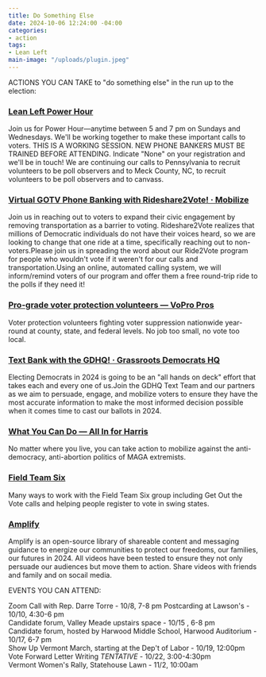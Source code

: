 ```yaml
---
title: Do Something Else
date: 2024-10-06 12:24:00 -04:00
categories:
- action
tags:
- Lean Left
main-image: "/uploads/plugin.jpeg"
---
```



ACTIONS YOU CAN TAKE to "do something else" in the run up to the election:

### [Lean Left Power Hour](https://www.mobilize.us/leanleftvt/event/599787/)

Join us for Power Hour—anytime between 5 and 7 pm on Sundays and Wednesdays. We'll be working together to make these important calls to voters. THIS IS A WORKING SESSION. NEW PHONE BANKERS MUST BE TRAINED BEFORE ATTENDING. Indicate "None" on your registration and we'll be in touch!
We are continuing our calls to Pennsylvania to recruit volunteers to be poll observers and to Meck County, NC, to recruit volunteers to be poll observers and to canvass.



### [Virtual GOTV Phone Banking with Rideshare2Vote! · Mobilize](https://www.mobilize.us/mobilize/event/621253/)

Join us in reaching out to voters to expand their civic engagement by removing transportation as a barrier to voting. Rideshare2Vote realizes that millions of Democratic individuals do not have their voices heard, so we are looking to change that one ride at a time, specifically reaching out to non-voters.Please join us in spreading the word about our Ride2Vote program for people who wouldn't vote if it weren't for our calls and transportation.Using an online, automated calling system, we will inform/remind voters of our program and offer them a free round-trip ride to the polls if they need it!

### [Pro-grade voter protection volunteers — VoPro Pros](https://www.vopropros.com/)

Voter protection volunteers fighting voter suppression nationwide year-round at county, state, and federal levels. No job too small, no vote too local.

### [Text Bank with the GDHQ! · Grassroots Democrats HQ](https://www.mobilize.us/grassrootsdemocratslahq/event/619065/)

Electing Democrats in 2024 is going to be an "all hands on deck" effort that takes each and every one of us.Join the GDHQ Text Team and our partners as we aim to persuade, engage, and mobilize voters to ensure they have the most accurate information to make the most informed decision possible when it comes time to cast our ballots in 2024.

### [What You Can Do — All In for Harris](https://www.majorityovermaga.org/what-you-can-do#phonebank)

No matter where you live, you can take action to mobilize against the anti-democracy, anti-abortion politics of MAGA extremists.

### [Field Team Six](https://www.mobilize.us/ft6/)

Many ways to work with the Field Team Six group including Get Out the Vote calls and helping people register to vote in swing states.

### [Amplify](https://www.amplify-freedom.com/)
 
Amplify is an open-source library of shareable content and messaging guidance to energize our communities to protect our freedoms, our families, our futures in 2024.
All videos have been tested to ensure they not only persuade our audiences but move them to action. Share videos with friends and family and on socail media.


 
EVENTS YOU CAN ATTEND:

Zoom Call with Rep. Darre Torre - 10/8, 7-8 pm 
Postcarding at Lawson's - 10/10, 4:30-6 pm          
Candidate forum, Valley Meade upstairs space - 10/15 , 6-8 pm                    
Candidate forum, hosted by Harwood Middle School,                                           Harwood Auditorium - 10/17, 6-7 pm                     
Show Up Vermont March, starting at the Dep't of Labor - 10/19, 12:00pm            
Vote Forward Letter Writing *TENTATIVE* - 10/22, 3:00-4:30pm    
Vermont Women's Rally, Statehouse Lawn - 11/2, 10:00am              

